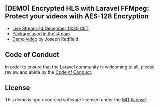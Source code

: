 ## [DEMO] Encrypted HLS with Laravel FFMpeg: Protect your videos with AES-128 Encryption

* [Live Stream 24 December 13:30 CET](https://youtu.be/WlbzWoAcez4)
* [Package used in the stream](https://github.com/protonemedia/laravel-ffmpeg)
* [Demo video](https://www.pexels.com/nl-nl/video/1570894/) by Joseph Redfield

## Code of Conduct

In order to ensure that the Laravel community is welcoming to all, please review and abide by the [Code of Conduct](https://laravel.com/docs/contributions#code-of-conduct).

## License

This demo is open-sourced software licensed under the [MIT license](https://opensource.org/licenses/MIT).
